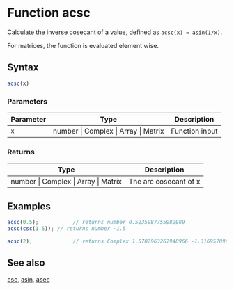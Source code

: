 <!-- Note: This file is automatically generated from source code comments. Changes made in this file will be overridden. -->

# Function acsc

Calculate the inverse cosecant of a value, defined as `acsc(x) = asin(1/x)`.

For matrices, the function is evaluated element wise.


## Syntax

```js
acsc(x)
```

### Parameters

Parameter | Type | Description
--------- | ---- | -----------
`x` | number &#124; Complex &#124; Array &#124; Matrix | Function input

### Returns

Type | Description
---- | -----------
number &#124; Complex &#124; Array &#124; Matrix | The arc cosecant of x


## Examples

```js
acsc(0.5);           // returns number 0.5235987755982989
acsc(csc(1.5)); // returns number ~1.5

acsc(2);             // returns Complex 1.5707963267948966 -1.3169578969248166 i
```


## See also

[csc](csc.md),
[asin](asin.md),
[asec](asec.md)
